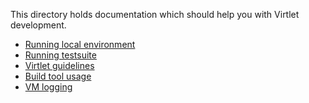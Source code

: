 This directory holds documentation which should help you with Virtlet
development.

* [Running local environment](running-local-environment.md)
* [Running testsuite](running-testsuite.md)
* [Virtlet guidelines](guidelines.md)
* [Build tool usage](build-tool.md)
* [VM logging](vm-logging.md)

